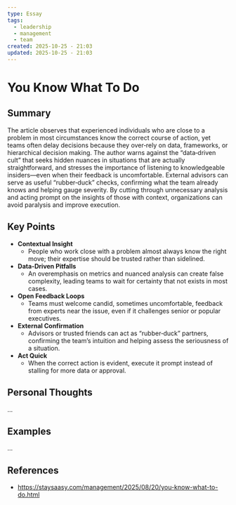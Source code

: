 ```yaml
---
type: Essay
tags:
  - leadership
  - management
  - team
created: 2025-10-25 - 21:03
updated: 2025-10-25 - 21:03
---
```

# You Know What To Do

## Summary

The article observes that experienced individuals who are close to a problem in most circumstances know the correct course of action, yet teams often delay decisions because they over‑rely on data, frameworks, or hierarchical decision making. The author warns against the “data‑driven cult” that seeks hidden nuances in situations that are actually straightforward, and stresses the importance of listening to knowledgeable insiders—even when their feedback is uncomfortable. External advisors can serve as useful “rubber‑duck” checks, confirming what the team already knows and helping gauge severity. By cutting through unnecessary analysis and acting prompt on the insights of those with context, organizations can avoid paralysis and improve execution.

## Key Points

- **Contextual Insight** 
	- People who work close with a problem almost always know the right move; their expertise should be trusted rather than sidelined.
- **Data‑Driven Pitfalls** 
	- An overemphasis on metrics and nuanced analysis can create false complexity, leading teams to wait for certainty that not exists in most cases.
- **Open Feedback Loops** 
	- Teams must welcome candid, sometimes uncomfortable, feedback from experts near the issue, even if it challenges senior or popular executives.
- **External Confirmation** 
	- Advisors or trusted friends can act as “rubber‑duck” partners, confirming the team’s intuition and helping assess the seriousness of a situation.
- **Act Quick** 
	- When the correct action is evident, execute it prompt instead of stalling for more data or approval.

## Personal Thoughts

...

## Examples

...

## References

- https://staysaasy.com/management/2025/08/20/you-know-what-to-do.html
